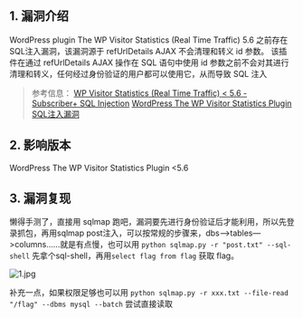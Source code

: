 ## 1. 漏洞介绍
WordPress plugin The WP Visitor Statistics (Real Time Traffic) 5.6 之前存在SQL注入漏洞，该漏洞源于 refUrlDetails AJAX 不会清理和转义 id 参数。
该插件在通过 refUrlDetails AJAX 操作在 SQL 语句中使用 id 参数之前不会对其进行清理和转义，任何经过身份验证的用户都可以使用它，从而导致 SQL 注入
> 参考信息：
> [WP Visitor Statistics (Real Time Traffic) < 5.6 - Subscriber+ SQL Injection](https://wpscan.com/vulnerability/0d6b89f5-cf12-4ad4-831b-fed26763ba20)
> [WordPress The WP Visitor Statistics Plugin SQL注入漏洞](https://www.cnvd.org.cn/flaw/show/CNVD-2022-19792)

## 2. 影响版本
WordPress The WP Visitor Statistics Plugin <5.6

## 3. 漏洞复现
懒得手测了，直接用 sqlmap 跑吧，漏洞要先进行身份验证后才能利用，所以先登录抓包，再用sqlmap post注入，可以按常规的步骤来，dbs—>tables—>columns……就是有点慢，也可以用 `python sqlmap.py -r "post.txt" --sql-shell` 先拿个sql-shell，再用`select flag from flag` 获取 flag。

![1.jpg](https://fastly.jsdelivr.net/gh/z9m8r8/PicGo-Notes-Pu/202308291041554.jpg)

补充一点，如果权限足够也可以用 `python sqlmap.py -r xxx.txt --file-read "/flag" --dbms mysql --batch`  尝试直接读取